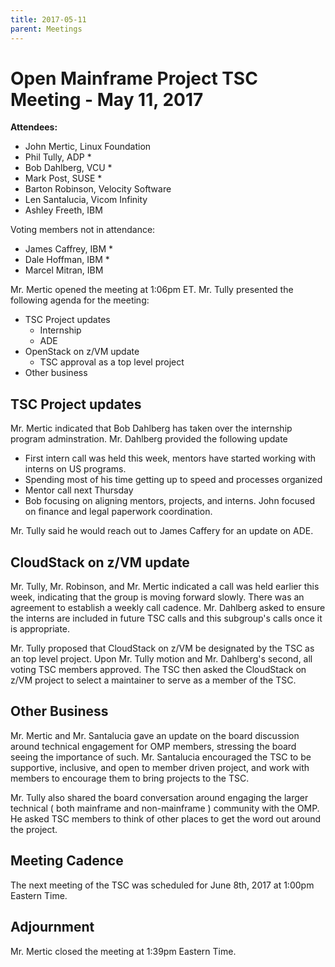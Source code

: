 ```yaml
---
title: 2017-05-11
parent: Meetings
---
```

# Open Mainframe Project TSC Meeting - May 11, 2017

**Attendees:**

  * John Mertic, Linux Foundation
  * Phil Tully, ADP *
  * Bob Dahlberg, VCU *
  * Mark Post, SUSE *
  * Barton Robinson, Velocity Software
  * Len Santalucia, Vicom Infinity
  * Ashley Freeth, IBM

Voting members not in attendance:

  * James Caffrey, IBM *
  * Dale Hoffman, IBM *
  * Marcel Mitran, IBM

Mr. Mertic opened the meeting at 1:06pm ET. Mr. Tully presented the following agenda for the meeting:

  * TSC Project updates
    *  Internship
    * ADE
  * OpenStack on z/VM update
    * TSC approval as a top level project
  * Other business

## TSC Project updates

Mr. Mertic indicated that Bob Dahlberg has taken over the internship program adminstration. Mr. Dahlberg provided the following update

- First intern call was held this week, mentors have started working with interns on US programs.
- Spending most of his time getting up to speed and processes organized
- Mentor call next Thursday
- Bob focusing on aligning mentors, projects, and interns. John focused on finance and legal paperwork coordination.

Mr. Tully said he would reach out to James Caffery for an update on ADE.

## CloudStack on z/VM update

Mr. Tully, Mr. Robinson, and Mr. Mertic indicated a call was held earlier this week, indicating that the group is moving forward slowly. There was an agreement to establish a weekly call cadence. Mr. Dahlberg asked to ensure the interns are included in future TSC calls and this subgroup's calls once it is appropriate.

Mr. Tully proposed that CloudStack on z/VM be designated by the TSC as an top level project. Upon Mr. Tully motion and Mr. Dahlberg's second, all voting TSC members approved. The TSC then asked the CloudStack on z/VM project to select a maintainer to serve as a member of the TSC.

## Other Business

Mr. Mertic and Mr. Santalucia gave an update on the board discussion around technical engagement for OMP members, stressing the board seeing the importance of such. Mr. Santalucia encouraged the TSC to be supportive, inclusive, and open to member driven project, and work with members to encourage them to bring projects to the TSC.

Mr. Tully also shared the board conversation around engaging the larger technical ( both mainframe and non-mainframe ) community with the OMP. He asked TSC members to think of other places to get the word out around the project.

## Meeting Cadence

The next meeting of the TSC was scheduled for June 8th, 2017 at 1:00pm Eastern Time.

## Adjournment

Mr. Mertic closed the meeting at 1:39pm Eastern Time.

